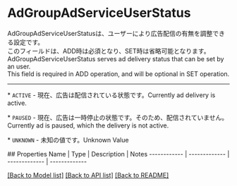 # AdGroupAdServiceUserStatus

<div lang=\"ja\"> AdGroupAdServiceUserStatusは、ユーザーにより広告配信の有無を調整できる設定です。<br> このフィールドは、ADD時は必須となり、SET時は省略可能となります。 </div> <div lang=\"en\"> AdGroupAdServiceUserStatus serves ad delivery status that can be set by an user.<br> This field is required in ADD operation, and will be optional in SET operation. </div> <hr> <p>* <code>ACTIVE</code> - <span lang=\"ja\">現在、広告は配信されている状態です。</span><span lang=\"en\">Currently ad delivery is active.</span></p> <p>* <code>PAUSED</code> - <span lang=\"ja\">現在、広告は一時停止の状態です。そのため、配信されていません。</span><span lang=\"en\">Currently ad is paused, which the delivery is not active.</span></p> <p>* <code>UNKNOWN</code> - <span lang=\"ja\">未知の値です。</span><span lang=\"en\">Unknown Value</span></p> 
## Properties
Name | Type | Description | Notes
------------ | ------------- | ------------- | -------------

[[Back to Model list]](../README.md#documentation-for-models) [[Back to API list]](../README.md#documentation-for-api-endpoints) [[Back to README]](../README.md)


